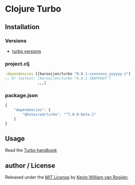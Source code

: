 # Clojure Turbo

## Installation

### Versions

* [turbo versions](http://repo.clojars.org/kwrooijen/turbo/0.0.1-SNAPSHOT/)

### project.clj

```clojure
:dependencies [[kwrooijen/turbo "0.0.1-xxxxxxxx.yyyyyy-z"]
;; Or lastest: [kwrooijen/turbo "0.0.1-SNAPSHOT"]
               ,,,]
```

### package.json

```javascript
{
    "dependencies": {
        "@hotwired/turbo": "^7.0.0-beta.2"
    }
}
```

## Usage

Read the [Turbo handbook](https://turbo.hotwire.dev/handbook/introduction)

## author / License

Released under the [MIT License] by [Kevin William van Rooijen].

[Kevin William van Rooijen]: https://twitter.com/kwrooijen

[MIT License]: https://github.com/kwrooijen/turbo/blob/master/LICENSE
